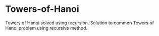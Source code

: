 # Towers-of-Hanoi
Towers of Hanoi solved using recursion.
Solution to common Towers of Hanoi problem using recursive method.
